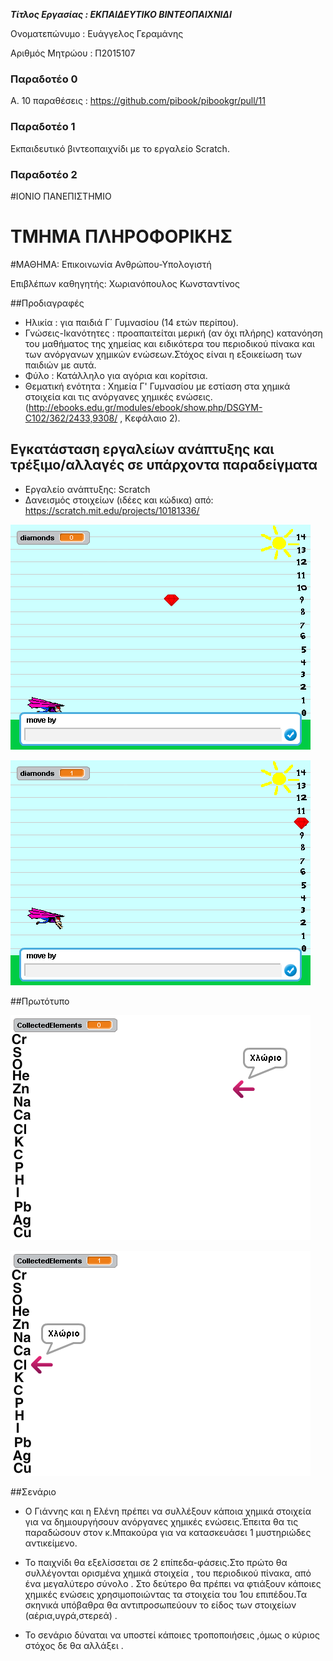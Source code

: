 
***Τίτλος Εργασίας : ΕΚΠΑΙΔΕΥΤΙΚΟ ΒΙΝΤΕΟΠΑΙΧΝΙΔΙ***

Ονοματεπώνυμο : Ευάγγελος Γεραμάνης 

Αριθμός Μητρώου : Π2015107


### Παραδοτέο 0

A. 10 παραθέσεις : https://github.com/pibook/pibookgr/pull/11
 

### Παραδοτέο 1

Εκπαιδευτικό βιντεοπαιχνίδι με το εργαλείο Scratch.

### Παραδοτέο 2

#ΙΟΝΙΟ ΠΑΝΕΠΙΣΤΗΜΙΟ 
# ΤΜΗΜΑ  ΠΛΗΡΟΦΟΡΙΚΗΣ 
#ΜΑΘΗΜΑ: Επικοινωνία  Ανθρώπου-Υπολογιστή 
 
Επιβλέπων καθηγητής: Χωριανόπουλος Κωνσταντίνος 



##Προδιαγραφές


* Ηλικία : για παιδιά Γ΄ Γυμνασίου  (14 ετών περίπου).
* Γνώσεις-Ικανότητες : προαπαιτείται μερική (αν όχι πλήρης) κατανόηση του μαθήματος της χημείας και ειδικότερα του περιοδικού πίνακα
και των ανόργανων χημικών ενώσεων.Στόχος είναι η εξοικείωση των παιδιών με αυτά.
* Φύλο : Κατάλληλο για αγόρια και κορίτσια.
* Θεματική ενότητα : Χημεία Γ' Γυμνασίου με εστίαση στα χημικά στοιχεία και τις ανόργανες χημικές ενώσεις.(http://ebooks.edu.gr/modules/ebook/show.php/DSGYM-C102/362/2433,9308/ , Κεφάλαιο 2).



## Εγκατάσταση εργαλείων ανάπτυξης και τρέξιμο/αλλαγές σε υπάρχοντα παραδείγματα

*	Εργαλείο ανάπτυξης: Scratch
* Δανεισμός στοιχείων (ιδέες και κώδικα) από:  https://scratch.mit.edu/projects/10181336/ 


![Gem Game](stage2.png)

![Gem Game](stage3.png)         


##Πρωτότυπο

![Prototype1](stage.png)

![Prototype2](stage1.png)


##Σενάριο 

* Ο Γιάννης και η Ελένη πρέπει να συλλέξουν κάποια χημικά στοιχεία για να δημιουργήσουν  ανόργανες χημικές ενώσεις.Έπειτα θα τις παραδώσουν στον κ.Μπακούρα για να κατασκευάσει 1 μυστηριώδες αντικείμενο.

* Το παιχνίδι θα εξελίσσεται σε 2 επίπεδα-φάσεις.Στο πρώτο θα συλλέγονται  ορισμένα χημικά στοιχεία , του περιοδικού πίνακα, από ένα μεγαλύτερο σύνολο . Στο δεύτερο θα πρέπει να φτιάξουν κάποιες χημικές ενώσεις χρησιμοποιώντας τα στοιχεία του 1ου επιπέδου.Τα σκηνικά υπόβαθρα θα αντιπροσωπεύουν το είδος των στοιχείων (αέρια,υγρά,στερεά) .

* Το σενάριο δύναται να υποστεί κάποιες τροποποιήσεις ,όμως ο κύριος στόχος δε θα αλλάξει .

